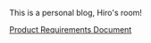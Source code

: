 This is a personal blog, Hiro's room!

[Product Requirements Document](https://hiroom.notion.site/product-requirements-document-fd47f507d8544a338aea149af7bd1c65)
